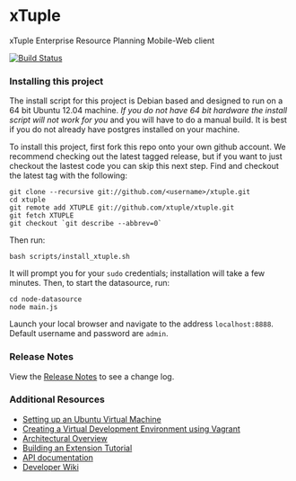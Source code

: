 xTuple
======

xTuple Enterprise Resource Planning Mobile-Web client

[![Build Status](https://travis-ci.org/xtuple/xtuple.png)](https://travis-ci.org/xtuple/xtuple)

### Installing this project

The install script for this project is Debian based and designed to run on a 64 bit Ubuntu 12.04 machine. *If you do not have 64 bit hardware the install script will not work for you* and you will have to do a manual build. It is best if you do not already have postgres installed on your machine.

To install this project, first fork this repo onto your own github account. We recommend checking out the latest tagged release, but if you want to just checkout the lastest code you can skip this next step. Find and checkout the latest tag with the following:

    git clone --recursive git://github.com/<username>/xtuple.git
    cd xtuple
    git remote add XTUPLE git://github.com/xtuple/xtuple.git
    git fetch XTUPLE
    git checkout `git describe --abbrev=0`

Then run:

    bash scripts/install_xtuple.sh

It will prompt you for your `sudo` credentials; installation will take a few minutes. Then, to start the datasource, run:

    cd node-datasource
    node main.js

Launch your local browser and navigate to the address `localhost:8888`. Default username and password are `admin`.

### Release Notes

View the [Release Notes](RELEASE.md) to see a change log.

### Additional Resources

  * [Setting up an Ubuntu Virtual Machine](https://github.com/xtuple/xtuple/wiki/Setting-up-an-Ubuntu-Virtual-Machine)
  * [Creating a Virtual Development Environment using Vagrant](https://github.com/xtuple/xtuple-vagrant/blob/master/README.md)
  * [Architectural Overview](https://github.com/xtuple/xtuple/wiki/Overview)
  * [Building an Extension Tutorial](https://github.com/xtuple/xtuple-extensions/blob/master/docs/TUTORIAL.md)
  * [API documentation](http://xtuple.com/jsdoc)
  * [Developer Wiki](https://github.com/xtuple/xtuple/wiki)
